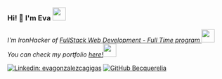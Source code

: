 ### Hi! 👋 I'm Eva <img src="https://media.giphy.com/media/WUlplcMpOCEmTGBtBW/giphy.gif" width="30">

<p><em>I'm IronHacker of <a href="https://www.ironhack.com/en/web-development/madrid?utm_campaign=MAD_Spain_Madrid_Global_Search_Generic_EN&utm_source=google&utm_content=search-unbranded&utm_medium=cpc&utm_term=full%20stack%20bootcamp&gclid=CjwKCAjwrqqSBhBbEiwAlQeqGlhAfg1NcDLo9bnmfwhbq4vyTfgsaC2aSPA3u_voghWb4v5LgFHPOxoCV_8QAvD_BwE">FullStack Web Development - Full Time program </a> <img src="https://media.giphy.com/media/WUlplcMpOCEmTGBtBW/giphy.gif" width="30">
</br>You can check my portfolio <a href="https://portfolio-eva.netlify.app/">here!</a><img src="https://media.giphy.com/media/LOtwcbjWL6Pwr2qO8t/giphy.gif" width="30"> 
</em></p>

[![Linkedin: evagonzalezcagigas](https://img.shields.io/badge/-evagonzalezcagigas-blue?style=flat-square&logo=Linkedin&logoColor=white&link=https://www.linkedin.com/in/evagonzalezcagigas/)](https://www.linkedin.com/in/evagonzalezcagigas/)
[![GitHub Becquerelia](https://img.shields.io/github/followers/Becquerelia?label=follow&style=social)](https://github.com/Becquerelia)
